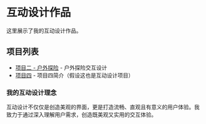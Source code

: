 # 互动设计作品

这里展示了我的互动设计作品。

## 项目列表

- [项目二 - 户外探险](/works/project2) - 户外探险交互设计
- [项目四](/works/project4) - 项目四简介（假设这也是互动设计项目）

### 我的互动设计理念

互动设计不仅仅是创造美观的界面，更是打造流畅、直观且有意义的用户体验。我致力于通过深入理解用户需求，创造既美观又实用的交互体验。 